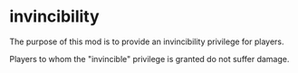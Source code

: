 # invincibility

The purpose of this mod is to provide an invincibility privilege for players.

Players to whom the "invincible" privilege is granted do not suffer damage.

